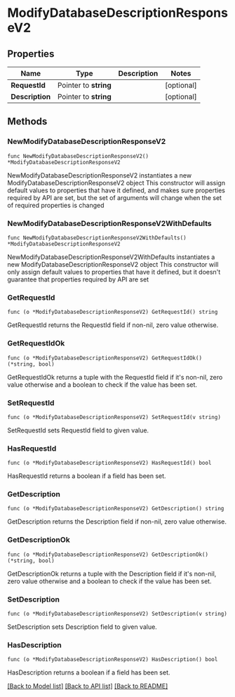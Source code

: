 # ModifyDatabaseDescriptionResponseV2

## Properties

Name | Type | Description | Notes
------------ | ------------- | ------------- | -------------
**RequestId** | Pointer to **string** |  | [optional] 
**Description** | Pointer to **string** |  | [optional] 

## Methods

### NewModifyDatabaseDescriptionResponseV2

`func NewModifyDatabaseDescriptionResponseV2() *ModifyDatabaseDescriptionResponseV2`

NewModifyDatabaseDescriptionResponseV2 instantiates a new ModifyDatabaseDescriptionResponseV2 object
This constructor will assign default values to properties that have it defined,
and makes sure properties required by API are set, but the set of arguments
will change when the set of required properties is changed

### NewModifyDatabaseDescriptionResponseV2WithDefaults

`func NewModifyDatabaseDescriptionResponseV2WithDefaults() *ModifyDatabaseDescriptionResponseV2`

NewModifyDatabaseDescriptionResponseV2WithDefaults instantiates a new ModifyDatabaseDescriptionResponseV2 object
This constructor will only assign default values to properties that have it defined,
but it doesn't guarantee that properties required by API are set

### GetRequestId

`func (o *ModifyDatabaseDescriptionResponseV2) GetRequestId() string`

GetRequestId returns the RequestId field if non-nil, zero value otherwise.

### GetRequestIdOk

`func (o *ModifyDatabaseDescriptionResponseV2) GetRequestIdOk() (*string, bool)`

GetRequestIdOk returns a tuple with the RequestId field if it's non-nil, zero value otherwise
and a boolean to check if the value has been set.

### SetRequestId

`func (o *ModifyDatabaseDescriptionResponseV2) SetRequestId(v string)`

SetRequestId sets RequestId field to given value.

### HasRequestId

`func (o *ModifyDatabaseDescriptionResponseV2) HasRequestId() bool`

HasRequestId returns a boolean if a field has been set.

### GetDescription

`func (o *ModifyDatabaseDescriptionResponseV2) GetDescription() string`

GetDescription returns the Description field if non-nil, zero value otherwise.

### GetDescriptionOk

`func (o *ModifyDatabaseDescriptionResponseV2) GetDescriptionOk() (*string, bool)`

GetDescriptionOk returns a tuple with the Description field if it's non-nil, zero value otherwise
and a boolean to check if the value has been set.

### SetDescription

`func (o *ModifyDatabaseDescriptionResponseV2) SetDescription(v string)`

SetDescription sets Description field to given value.

### HasDescription

`func (o *ModifyDatabaseDescriptionResponseV2) HasDescription() bool`

HasDescription returns a boolean if a field has been set.


[[Back to Model list]](../README.md#documentation-for-models) [[Back to API list]](../README.md#documentation-for-api-endpoints) [[Back to README]](../README.md)


